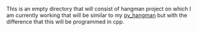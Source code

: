 This is an empty directory that will consist of hangman project on which I am currently working that will be similar to my 
[py_hangman]() but with the difference that this will be programmed in cpp.